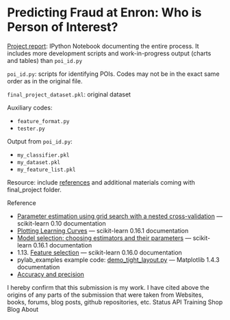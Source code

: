 # Predicting Fraud at Enron: Who is Person of Interest?

[Project report](https://github.com/LiChangNY/Eron_Fraud/blob/master/Project%20report.ipynb): IPython Notebook documenting the entire process. It includes more  development scripts and work-in-progress output (charts and tables) than `poi_id.py`

`poi_id.py`: scripts for identifying POIs. Codes may not be in the exact same order as in the original file.

`final_project_dataset.pkl`: original dataset

Auxiliary codes: 
- `feature_format.py`
- `tester.py`

Output from `poi_id.py`: 
- `my_classifier.pkl`
- `my_dataset.pkl`
- `my_feature_list.pkl`

Resource: include [references](https://github.com/LiChangNY/Eron_Fraud/blob/master/resources/Reference.txt) and additional materials coming with final_project folder. 

Reference

* [Parameter estimation using grid search with a nested cross-validation](http://scikit-learn.org/0.10/auto_examples/grid_search_digits.html) — scikit-learn 0.10 documentation
* [Plotting Learning Curves](http://scikit-learn.org/stable/auto_examples/model_selection/plot_learning_curve.html#example-model-selection-plot-learning-curve-py) — scikit-learn 0.16.1 documentation
* [Model selection: choosing estimators and their parameters](http://scikit-learn.org/stable/tutorial/statistical_inference/model_selection.html) — scikit-learn 0.16.1 documentation
* 1.13. [Feature selection](http://scikit-learn.org/stable/modules/feature_selection.html) — scikit-learn 0.16.0 documentation
* pylab_examples example code: [demo_tight_layout.py](http://matplotlib.org/examples/pylab_examples/demo_tight_layout.html) — Matplotlib 1.4.3 documentation
* [Accuracy and precision](http://en.wikipedia.org/wiki/Accuracy_and_precision#In_binary_classification)

I hereby confirm that this submission is my work. I have cited above the origins of any parts of the submission that were taken from Websites, books, forums, blog posts, github repositories, etc.
Status API Training Shop Blog About

